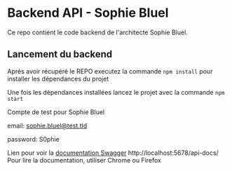 # Backend API - Sophie Bluel

Ce repo contient le code backend de l'architecte Sophie Bluel.

## Lancement du backend

Après avoir récupéré le REPO executez la commande `npm install` pour installer les dépendances du projet

Une fois les dépendances installées lancez le projet avec la commande `npm start`

Compte de test pour Sophie Bluel

email: sophie.bluel@test.tld

password: S0phie

Lien pour voir la
[documentation Swagger]()
http://localhost:5678/api-docs/
Pour lire la documentation, utiliser Chrome ou Firefox
